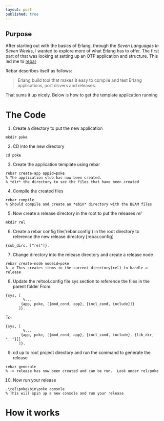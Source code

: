 ```yaml
---
layout: post
published: true
---
```


## Purpose
After starting out with the basics of Erlang, through the *Seven Languages In Seven Weeks*, I wanted to explore more of what Erlang has to offer.  The first part of that was looking at setting up an OTP application and structure.  This led me to [rebar](https://github.com/rebar/)

Rebar describes itself as follows:
> Erlang build tool that makes it easy to compile and test Erlang applications, port drivers and releases.

That sums it up nicely.  Below is how to get the template application running

# The Code

1. Create a directory to put the new application

```
mkdir poke
```
2. CD into the new directory

```
cd poke
```
3. Create the application template using rebar

```
rebar create-app appid=poke
% The application stub has now been created. 
% *dir* the directory to see the files that have been created
```
4. Compile the created files

```
rebar compile
% Should compile and create an *ebin* directory with the BEAM files
```
5. Now create a release directory in the root to put the releases *rel*

```
mkdir rel
```
6. Create a rebar config file('rebar.config') in the root directory to reference the new release directory
[rebar.config]

```
{sub_dirs, ["rel"]}.
```
7. Change directory into the release directory and  create a release node 

```
rebar create-node nodeid=poke
% -> This creates items in the current directory(rel) to handle a release
```
8. Update the reltool.config file sys section to reference the files in the parent folder
From:

```
{sys, [
		%...
       {app, poke, [{mod_cond, app}, {incl_cond, include}]}
      ]}.
```
To:

```
{sys, [
		%...
       {app, poke, [{mod_cond, app}, {incl_cond, include}, {lib_dir, ".."}]}
      ]}.
```
9. cd up to root project directory and run the command to generate the release

```
rebar generate
% -> release has now been created and can be run.  Look under rel/poke
```
10. Now run your release

```
.\rel\poke\bin\poke console
% This will spin up a new console and run your release
```
# How it works

